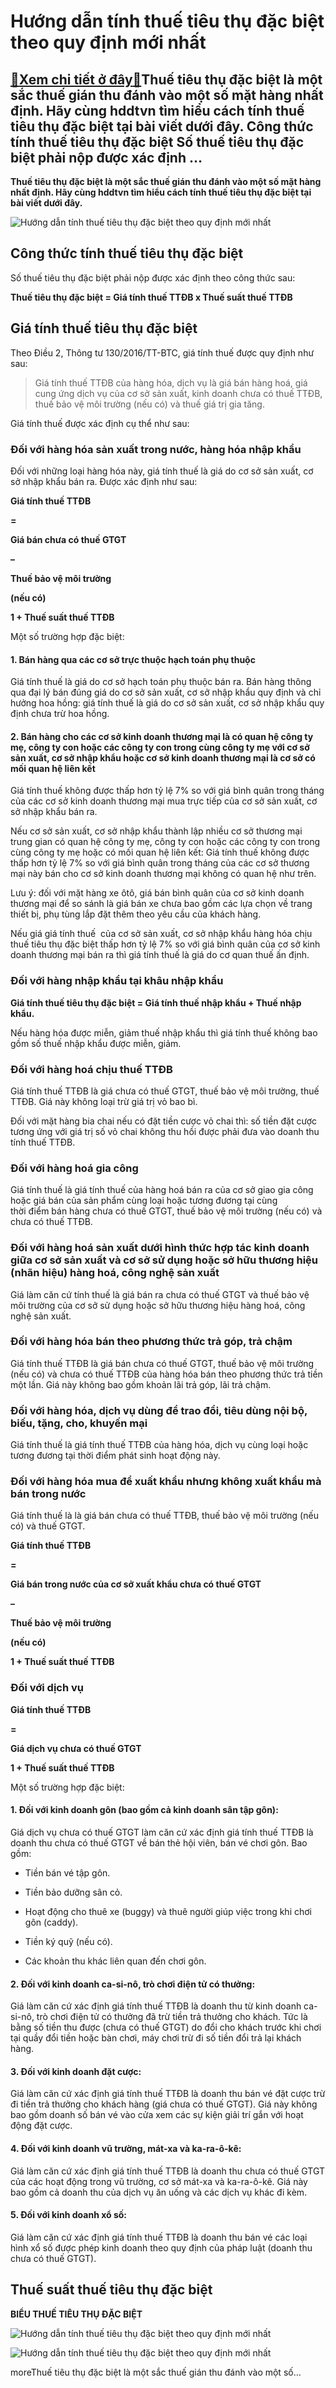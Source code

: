 Hướng dẫn tính thuế tiêu thụ đặc biệt theo quy định mới nhất
============================================================

[:gift:Xem chi tiết ở đây:gift:](https://hddtvn.com/huong-dan-tinh-thue-tieu-thu-dac-biet-theo-quy-dinh-moi-nhat/)Thuế tiêu thụ đặc biệt là một sắc thuế gián thu đánh vào một số mặt hàng nhất định. Hãy cùng hddtvn tìm hiểu cách tính thuế tiêu thụ đặc biệt tại bài viết dưới đây. Công thức tính thuế tiêu thụ đặc biệt Số thuế tiêu thụ đặc biệt phải nộp được xác định …
-------------------------------------------------------------------------------------------------------------------------------------------------------------------------------------------------------------------------------------------------------------

**Thuế tiêu thụ đặc biệt là một sắc thuế gián thu đánh vào một số mặt hàng nhất định. Hãy cùng hddtvn tìm hiểu cách tính thuế tiêu thụ đặc biệt tại bài viết dưới đây.**


![Hướng dẫn tính thuế tiêu thụ đặc biệt theo quy định mới nhất](https://hddtvn.com/wp-content/uploads/2021/01/locobee-tangthue-1_jlbpcv.jpg "Hướng dẫn tính thuế tiêu thụ đặc biệt theo quy định mới nhất")


Công thức tính thuế tiêu thụ đặc biệt
-------------------------------------


Số thuế tiêu thụ đặc biệt phải nộp được xác định theo công thức sau:


**Thuế tiêu thụ đặc biệt = Giá tính thuế TTĐB x Thuế suất thuế TTĐB**


Giá tính thuế tiêu thụ đặc biệt
-------------------------------


Theo Điều 2, Thông tư 130/2016/TT-BTC, giá tính thuế được quy định như sau:



> 
> Giá tính thuế TTĐB của hàng hóa, dịch vụ là giá bán hàng hoá, giá cung ứng dịch vụ của cơ sở sản xuất, kinh doanh chưa có thuế TTĐB, thuế bảo vệ môi trường (nếu có) và thuế giá trị gia tăng.
> 
> 
> 
Giá tính thuế được xác định cụ thể như sau:


### Đối với hàng hóa sản xuất trong nước, hàng hóa nhập khẩu


Đối với những loại hàng hóa này, giá tính thuế là giá do cơ sở sản xuất, cơ sở nhập khẩu bán ra. Được xác định như sau:






**Giá tính thuế TTĐB**





**=**




**Giá bán chưa có thuế GTGT**




**–**




**Thuế bảo vệ môi trường**  

**(nếu có)**






**1 + Thuế suất thuế TTĐB**






Một số trường hợp đặc biệt:


#### 1. Bán hàng qua các cơ sở trực thuộc hạch toán phụ thuộc


Giá tính thuế là giá do cơ sở hạch toán phụ thuộc bán ra. Bán hàng thông qua đại lý bán đúng giá do cơ sở sản xuất, cơ sở nhập khẩu quy định và chỉ hưởng hoa hồng: giá tính thuế là giá do cơ sở sản xuất, cơ sở nhập khẩu quy định chưa trừ hoa hồng.


#### 2. Bán hàng cho các cơ sở kinh doanh thương mại là có quan hệ công ty mẹ, công ty con hoặc các công ty con trong cùng công ty mẹ với cơ sở sản xuất, cơ sở nhập khẩu hoặc cơ sở kinh doanh thương mại là cơ sở có mối quan hệ liên kết


Giá tính thuế không được thấp hơn tỷ lệ 7% so với giá bình quân trong tháng của các cơ sở kinh doanh thương mại mua trực tiếp của cơ sở sản xuất, cơ sở nhập khẩu bán ra.


Nếu cơ sở sản xuất, cơ sở nhập khẩu thành lập nhiều cơ sở thương mại trung gian có quan hệ công ty mẹ, công ty con hoặc các công ty con trong cùng công ty mẹ hoặc có mối quan hệ liên kết: Giá tính thuế không được thấp hơn tỷ lệ 7% so với giá bình quân trong tháng của các cơ sở thương mại này bán cho cơ sở kinh doanh thương mại không có quan hệ như trên. 


Lưu ý: đối với mặt hàng xe ôtô, giá bán bình quân của cơ sở kinh doanh thương mại để so sánh là giá bán xe chưa bao gồm các lựa chọn về trang thiết bị, phụ tùng lắp đặt thêm theo yêu cầu của khách hàng.


Nếu giá giá tính thuế  của cơ sở sản xuất, cơ sở nhập khẩu hàng hóa chịu thuế tiêu thụ đặc biệt thấp hơn tỷ lệ 7% so với giá bình quân của cơ sở kinh doanh thương mại bán ra thì giá tính thuế là giá do cơ quan thuế ấn định.


### Đối với hàng nhập khẩu tại khâu nhập khẩu


**Giá tính thuế tiêu thụ đặc biệt = Giá tính thuế nhập khẩu + Thuế nhập khẩu.**


Nếu hàng hóa được miễn, giảm thuế nhập khẩu thì giá tính thuế không bao gồm số thuế nhập khẩu được miễn, giảm.


### Đối với hàng hoá chịu thuế TTĐB


Giá tính thuế TTĐB là giá chưa có thuế GTGT, thuế bảo vệ môi trường, thuế TTĐB. Giá này không loại trừ giá trị vỏ bao bì.


Đối với mặt hàng bia chai nếu có đặt tiền cược vỏ chai thì: số tiền đặt cược tương ứng với giá trị số vỏ chai không thu hồi được phải đưa vào doanh thu tính thuế TTĐB.


### Đối với hàng hoá gia công


Giá tính thuế là giá tính thuế của hàng hoá bán ra của cơ sở giao gia công hoặc giá bán của sản phẩm cùng loại hoặc tương đương tại cùng thời điểm bán hàng chưa có thuế GTGT, thuế bảo vệ môi trường (nếu có) và chưa có thuế TTĐB.


### Đối với hàng hoá sản xuất dưới hình thức hợp tác kinh doanh giữa cơ sở sản xuất và cơ sở sử dụng hoặc sở hữu thương hiệu (nhãn hiệu) hàng hoá, công nghệ sản xuất


Giá làm căn cứ tính thuế là giá bán ra chưa có thuế GTGT và thuế bảo vệ môi trường của cơ sở sử dụng hoặc sở hữu thương hiệu hàng hoá, công nghệ sản xuất. 


### Đối với hàng hóa bán theo phương thức trả góp, trả chậm


Giá tính thuế TTĐB là giá bán chưa có thuế GTGT, thuế bảo vệ môi trường (nếu có) và chưa có thuế TTĐB của hàng hóa bán theo phương thức trả tiền một lần. Giá này không bao gồm khoản lãi trả góp, lãi trả chậm.


### Đối với hàng hóa, dịch vụ dùng để trao đổi, tiêu dùng nội bộ, biếu, tặng, cho, khuyến mại


Giá tính thuế là giá tính thuế TTĐB của hàng hóa, dịch vụ cùng loại hoặc tương đương tại thời điểm phát sinh hoạt động này.


### Đối với hàng hóa mua để xuất khẩu nhưng không xuất khẩu mà bán trong nước


Giá tính thuế là là giá bán chưa có thuế TTĐB, thuế bảo vệ môi trường (nếu có) và thuế GTGT.






**Giá tính thuế TTĐB**




**=**




**Giá bán trong nước của cơ sở xuất khẩu chưa có thuế GTGT**




**–**




**Thuế bảo vệ môi trường**  

**(nếu có)**






**1 + Thuế suất thuế TTĐB**






### Đối với dịch vụ






**Giá tính thuế TTĐB**




**=**




**Giá dịch vụ chưa có thuế GTGT**






**1 + Thuế suất thuế TTĐB**






Một số trường hợp đặc biệt:


#### 1. Đối với kinh doanh gôn (bao gồm cả kinh doanh sân tập gôn):


 Giá dịch vụ chưa có thuế GTGT làm căn cứ xác định giá tính thuế TTĐB là doanh thu chưa có thuế GTGT về bán thẻ hội viên, bán vé chơi gôn. Bao gồm:




* Tiền bán vé tập gôn.

* Tiền bảo dưỡng sân cỏ.

* Hoạt động cho thuê xe (buggy) và thuê người giúp việc trong khi chơi gôn (caddy).

* Tiền ký quỹ (nếu có).

* Các khoản thu khác liên quan đến chơi gôn.



#### 2. Đối với kinh doanh ca-si-nô, trò chơi điện tử có thưởng:


Giá làm căn cứ xác định giá tính thuế TTĐB là doanh thu từ kinh doanh ca-si-nô, trò chơi điện tử có thưởng đã trừ tiền trả thưởng cho khách. Tức là bằng số tiền thu được (chưa có thuế GTGT) do đổi cho khách trước khi chơi tại quầy đổi tiền hoặc bàn chơi, máy chơi trừ đi số tiền đổi trả lại khách hàng.


#### 3. Đối với kinh doanh đặt cược:


Giá làm căn cứ xác định giá tính thuế TTĐB là doanh thu bán vé đặt cược trừ đi tiền trả thưởng cho khách hàng (giá chưa có thuế GTGT). Giá này không bao gồm doanh số bán vé vào cửa xem các sự kiện giải trí gắn với hoạt động đặt cược.


#### 4. Đối với kinh doanh vũ trường, mát-xa và ka-ra-ô-kê:


Giá làm căn cứ xác định giá tính thuế TTĐB là doanh thu chưa có thuế GTGT của các hoạt động trong vũ trường, cơ sở mát-xa và ka-ra-ô-kê. Giá này bao gồm cả doanh thu của dịch vụ ăn uống và các dịch vụ khác đi kèm.


#### 5. Đối với kinh doanh xổ số:


Giá làm căn cứ xác định giá tính thuế TTĐB là doanh thu bán vé các loại hình xổ số được phép kinh doanh theo quy định của pháp luật (doanh thu chưa có thuế GTGT).


Thuế suất thuế tiêu thụ đặc biệt
--------------------------------


**BIỂU THUẾ TIÊU THỤ ĐẶC BIỆT**


![Hướng dẫn tính thuế tiêu thụ đặc biệt theo quy định mới nhất](https://hddtvn.com/wp-content/uploads/2021/01/piy1VLz.png "Hướng dẫn tính thuế tiêu thụ đặc biệt theo quy định mới nhất")


![Hướng dẫn tính thuế tiêu thụ đặc biệt theo quy định mới nhất](https://hddtvn.com/wp-content/uploads/2021/01/7Vrh1fI.png "Hướng dẫn tính thuế tiêu thụ đặc biệt theo quy định mới nhất")









moreThuế tiêu thụ đặc biệt là một sắc thuế gián thu đánh vào một số…

